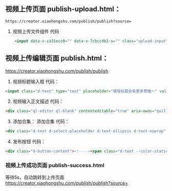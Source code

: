 ## 视频上传页面 publish-upload.html：
    
    https://creator.xiaohongshu.com/publish/publish?source=

1. 视频上传文件组件
代码
```html
    <input data-v-ca31ecc0="" data-v-7cbccdb2-s="" class="upload-input" type="file" accept=".mp4,.mov,.flv,.f4v,.mkv,.rm,.rmvb,.m4v,.mpg,.mpeg,.ts">
```


## 视频上传编辑页面 publish.html：

https://creator.xiaohongshu.com/publish/publish


1. 视频标题输入框
代码：
```html
<input class="d-text" type="text" placeholder="填写标题会有更多赞哦～" value="">
```

2. 视频输入正文描述
代码：
```html
<div class="ql-editor ql-blank" contenteditable="true" aria-owns="quill-mention-list" data-placeholder="输入正文描述，真诚有价值的分享予人温暖"><p><br></p></div>
```

3. 添加合集：
    添加合集
代码：
```html
<div class="d-text d-select-placeholder d-text-ellipsis d-text-nowrap" style="width: 272px;">添加合集</div>
```

4. 发布按钮
代码：
```html
<div class="d-button-content"><!----><span class="d-text --color-static --color-current --size-text-paragraph d-text-nowrap d-text-ellipsis d-text-nowrap" style="text-underline-offset: auto;"><!---->发布<!----><!----><!----></span><!----></div>

```


### 视频上传成功页面 publish-success.html

等待5s，自动跳转到上传页面 https://creator.xiaohongshu.com/publish/publish?source=